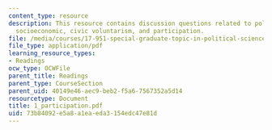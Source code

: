 ```yaml
---
content_type: resource
description: This resource contains discussion questions related to political acts,
  socioeconomic, civic voluntarism, and participation.
file: /media/courses/17-951-special-graduate-topic-in-political-science-political-behavior-fall-2005/73b84092e5a8a1eaeda3154edc47e81d_1_participation.pdf
file_type: application/pdf
learning_resource_types:
- Readings
ocw_type: OCWFile
parent_title: Readings
parent_type: CourseSection
parent_uid: 40149e46-aec9-beb2-f5a6-7567352a5d14
resourcetype: Document
title: 1_participation.pdf
uid: 73b84092-e5a8-a1ea-eda3-154edc47e81d
---
```

